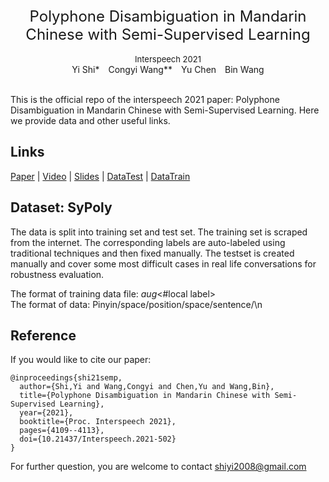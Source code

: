 <div align='center' ><font size='5'>Polyphone Disambiguation in Mandarin Chinese with Semi-Supervised Learning</font></div>&nbsp;


<div align='center' ><font size='2'>Interspeech 2021</font></div>


<div align='center' >Yi&nbsp;Shi*&emsp;Congyi&nbsp;Wang**&emsp;Yu&nbsp;Chen&emsp;Bin&nbsp;Wang</div>&nbsp;


This is the official repo of the interspeech 2021 paper: Polyphone Disambiguation in Mandarin Chinese with Semi-Supervised Learning. Here we provide data and other useful links.

Links
--------

[Paper](https://www.isca-speech.org/archive/interspeech_2021/shi21d_interspeech.html "paper link")&nbsp;|&nbsp;[Video](https://www.youtube.com/watch?v=NTKiiesM8xY "video link")&nbsp;|&nbsp;[Slides](https://drive.google.com/file/d/1lw-d7wbtpt5rzGLdZyI9vQjvtTbh7SQ7/view?usp=sharing)&nbsp;|&nbsp;[DataTest](https://drive.google.com/drive/folders/1pIijtCDfdNzgS5lWHnN3TX_Nrbsa2rwi?usp=sharing)&nbsp;|&nbsp;[DataTrain](https://drive.google.com/drive/folders/1ncEnpttZNxmNMXsQSmytgrK1_2wKujkX?usp=sharing)

Dataset: SyPoly
--------
The data is split into training set and test set. The training set is scraped from the internet. The corresponding labels are auto-labeled using traditional techniques and then fixed manually. The testset is created manually and cover some most difficult cases in real life conversations for robustness evaluation.  

The format of training data file: <Char>_aug_<#local label>   
The format of data: Pinyin/space/position/space/sentence/\n 

Reference
---------

If you would like to cite our paper:

    @inproceedings{shi21semp,
      author={Shi,Yi and Wang,Congyi and Chen,Yu and Wang,Bin},
      title={Polyphone Disambiguation in Mandarin Chinese with Semi-Supervised Learning},
      year={2021},
      booktitle={Proc. Interspeech 2021},
      pages={4109--4113},
      doi={10.21437/Interspeech.2021-502}
    }

For further question, you are welcome to contact shiyi2008@gmail.com 
